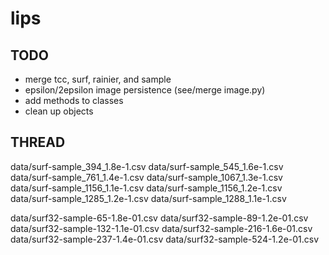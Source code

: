 # lips

## TODO

 - merge tcc, surf, rainier, and sample
 - epsilon/2epsilon image persistence (see/merge image.py)
 - add methods to classes
 - clean up objects

## THREAD

data/surf-sample_394_1.8e-1.csv
data/surf-sample_545_1.6e-1.csv
data/surf-sample_761_1.4e-1.csv
data/surf-sample_1067_1.3e-1.csv
data/surf-sample_1156_1.1e-1.csv
data/surf-sample_1156_1.2e-1.csv
data/surf-sample_1285_1.2e-1.csv
data/surf-sample_1288_1.1e-1.csv

data/surf32-sample-65-1.8e-01.csv
data/surf32-sample-89-1.2e-01.csv
data/surf32-sample-132-1.1e-01.csv
data/surf32-sample-216-1.6e-01.csv
data/surf32-sample-237-1.4e-01.csv
data/surf32-sample-524-1.2e-01.csv
